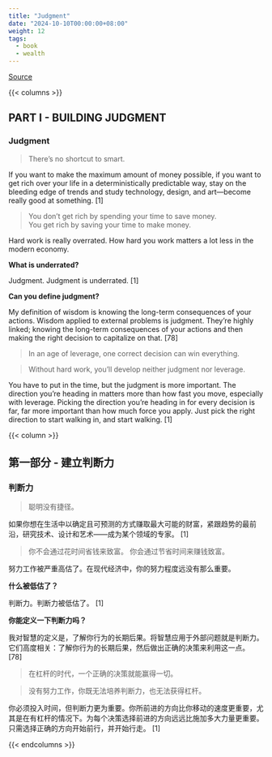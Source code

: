 ```yaml
---
title: "Judgment"
date: "2024-10-10T00:00:00+08:00"
weight: 12
tags:
  - book
  - wealth
---
```


[Source](https://www.navalmanack.com/almanack-of-naval-ravikant/judgment)

{{< columns >}}

## PART I - BUILDING JUDGMENT

### Judgment

> There’s no shortcut to smart.

If you want to make the maximum amount of money possible, if you want to get rich over your life in a deterministically predictable way, stay on the bleeding edge of trends and study technology, design, and art—become really good at something. [1]

> You don’t get rich by spending your time to save money.  
> You get rich by saving your time to make money.

Hard work is really overrated. How hard you work matters a lot less in the modern economy.

**What is underrated?**

Judgment. Judgment is underrated. [1]

**Can you define judgment?**

My definition of wisdom is knowing the long-term consequences of your actions. Wisdom applied to external problems is judgment. They’re highly linked; knowing the long-term consequences of your actions and then making the right decision to capitalize on that. [78]

> In an age of leverage, one correct decision can win everything.

> Without hard work, you’ll develop neither judgment nor leverage.

You have to put in the time, but the judgment is more important. The direction you’re heading in matters more than how fast you move, especially with leverage.  Picking the direction you’re heading in for every decision is far, far more important than how much force you apply. Just pick the right direction to start walking in, and start walking. [1]

{{< column >}}

## 第一部分 - 建立判断力

### 判断力

> 聪明没有捷径。

如果你想在生活中以确定且可预测的方式赚取最大可能的财富，紧跟趋势的最前沿，研究技术、设计和艺术——成为某个领域的专家。 [1]

> 你不会通过花时间省钱来致富。
> 你会通过节省时间来赚钱致富。

努力工作被严重高估了。在现代经济中，你的努力程度远没有那么重要。

**什么被低估了？**

判断力。判断力被低估了。 [1]

**你能定义一下判断力吗？**

我对智慧的定义是，了解你行为的长期后果。将智慧应用于外部问题就是判断力。它们高度相关：了解你行为的长期后果，然后做出正确的决策来利用这一点。 [78]

> 在杠杆的时代，一个正确的决策就能赢得一切。

> 没有努力工作，你既无法培养判断力，也无法获得杠杆。

你必须投入时间，但判断力更为重要。你所前进的方向比你移动的速度更重要，尤其是在有杠杆的情况下。为每个决策选择前进的方向远远比施加多大力量更重要。只需选择正确的方向开始前行，并开始行走。 [1]

{{< endcolumns >}}
